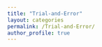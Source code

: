 ```yaml
---
title: "Trial-and-Error"
layout: categories
permalink: /Trial-and-Error/
author_profile: true
---
```

